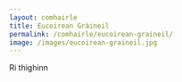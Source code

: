 ```yaml
---
layout: comhairle
title: Eucoirean Gràineil
permalink: /comhairle/eucoirean-graineil/
image: /images/eucoirean-graineil.jpg
---
```


Ri thighinn